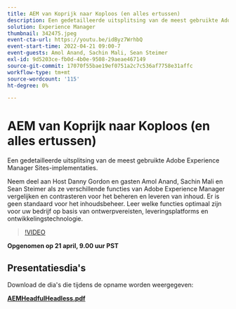 ```yaml
---
title: AEM van Koprijk naar Koploos (en alles ertussen)
description: Een gedetailleerde uitsplitsing van de meest gebruikte Adobe Experience Manager Sites-implementaties.
solution: Experience Manager
thumbnail: 342475.jpeg
event-cta-url: https://youtu.be/idByz7WrhbQ
event-start-time: 2022-04-21 09:00-7
event-guests: Amol Anand, Sachin Mali, Sean Steimer
exl-id: 9d5203ce-fb0d-4b0e-9508-29aeae467149
source-git-commit: 17070f55bae19ef0751a2c7c536af7758e31affc
workflow-type: tm+mt
source-wordcount: '115'
ht-degree: 0%

---
```


# AEM van Koprijk naar Koploos (en alles ertussen)

Een gedetailleerde uitsplitsing van de meest gebruikte Adobe Experience Manager Sites-implementaties.

Neem deel aan Host Danny Gordon en gasten Amol Anand, Sachin Mali en Sean Steimer als ze verschillende functies van Adobe Experience Manager vergelijken en contrasteren voor het beheren en leveren van inhoud. Er is geen standaard voor het inhoudsbeheer. Leer welke functies optimaal zijn voor uw bedrijf op basis van ontwerpvereisten, leveringsplatforms en ontwikkelingstechnologie.

>[!VIDEO](https://video.tv.adobe.com/v/342475/?quality=12&learn=on)

**Opgenomen op 21 april, 9.00 uur PST**

## Presentatiesdia&#39;s

Download de dia&#39;s die tijdens de opname worden weergegeven:

**[AEMHeadfulHeadless.pdf](../assets/documents/AEMHeadfulHeadless.pdf)**

